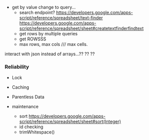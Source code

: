 - get by value change to query...
  - search endpoint?
    https://developers.google.com/apps-script/reference/spreadsheet/text-finder
    https://developers.google.com/apps-script/reference/spreadsheet/sheet#createtextfinderfindtext
  - get rows by multiple queries
  - get ROWSSS
  - max rows, max cols /// max cells.

interact with json instead of arrays...?? ?? ??

### Reliability

- Lock
- Caching
- Parentless Data

- maintenance
  - sort https://developers.google.com/apps-script/reference/spreadsheet/sheet#sort(Integer)
  - id checking
  - trimWhitespace()
